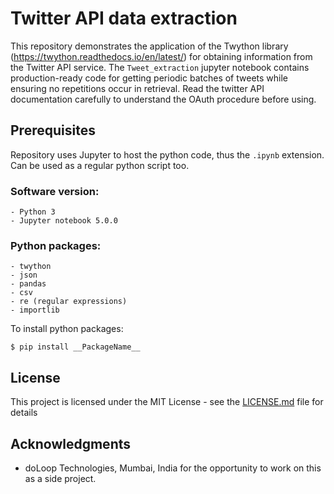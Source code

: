 # Twitter API data extraction

This repository demonstrates the application of the Twython library (https://twython.readthedocs.io/en/latest/) for obtaining information from the Twitter API service. The `Tweet_extraction` jupyter notebook contains production-ready code for getting periodic batches of tweets while ensuring no repetitions occur in retrieval. Read the twitter API documentation carefully to understand the OAuth procedure before using.

## Prerequisites

Repository uses Jupyter to host the python code, thus the `.ipynb` extension. Can be used as a regular python script too.

### Software version:
    - Python 3
    - Jupyter notebook 5.0.0

### Python packages:
    - twython
    - json
    - pandas
    - csv
    - re (regular expressions)
    - importlib

To install python packages:
```
$ pip install __PackageName__
```

## License

This project is licensed under the MIT License - see the [LICENSE.md](LICENSE.md) file for details

## Acknowledgments

* doLoop Technologies, Mumbai, India for the opportunity to work on this as a side project.
